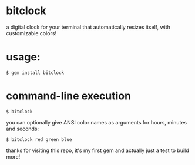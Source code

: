 # bitclock
a digital clock for your terminal that automatically resizes itself, with customizable colors!

# usage:
```
$ gem install bitclock
```

# command-line execution
```
$ bitclock
```
you can optionally give ANSI color names as arguments for hours, minutes and seconds:
```
$ bitclock red green blue
```

thanks for visiting this repo, it's my first gem and actually just a test to build more!

